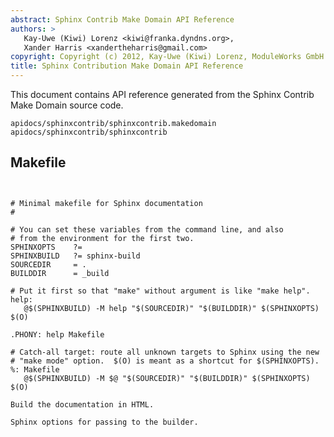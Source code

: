 ```yaml
---
abstract: Sphinx Contrib Make Domain API Reference
authors: >
   Kay-Uwe (Kiwi) Lorenz <kiwi@franka.dyndns.org>,
   Xander Harris <xandertheharris@gmail.com>
copyright: Copyright (c) 2012, Kay-Uwe (Kiwi) Lorenz, ModuleWorks GmbH
title: Sphinx Contribution Make Domain API Reference
---
```


This document contains API reference generated from the Sphinx Contrib Make
Domain source code.

```{toctree}
apidocs/sphinxcontrib/sphinxcontrib.makedomain
apidocs/sphinxcontrib/sphinxcontrib
```

## Makefile

```{highlight} make
```

```{default-domain} make
```

```{code-block} make
# Minimal makefile for Sphinx documentation
#

# You can set these variables from the command line, and also
# from the environment for the first two.
SPHINXOPTS    ?=
SPHINXBUILD   ?= sphinx-build
SOURCEDIR     = .
BUILDDIR      = _build

# Put it first so that "make" without argument is like "make help".
help:
   @$(SPHINXBUILD) -M help "$(SOURCEDIR)" "$(BUILDDIR)" $(SPHINXOPTS) $(O)

.PHONY: help Makefile

# Catch-all target: route all unknown targets to Sphinx using the new
# "make mode" option.  $(O) is meant as a shortcut for $(SPHINXOPTS).
%: Makefile
   @$(SPHINXBUILD) -M $@ "$(SOURCEDIR)" "$(BUILDDIR)" $(SPHINXOPTS) $(O)
```

```{target} html
Build the documentation in HTML.
```

```{var} SPHINXOPTS
Sphinx options for passing to the builder.
```

```{automakefile} docs/Makefile
```
